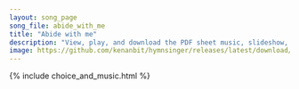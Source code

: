 ```yaml
---
layout: song_page
song_file: abide_with_me
title: "Abide with me"
description: "View, play, and download the PDF sheet music, slideshow, and audio. Lyrics: Abide with me; Fast falls the eventide, The darkness deepens; Lord, with me abide! When other helpers fail, and comforts flee, Help of the helpless, o... english theist 4part evening death"
image: https://github.com/kenanbit/hymnsinger/releases/latest/download/abide_with_me-trad.png
---
```


{% include choice_and_music.html %}